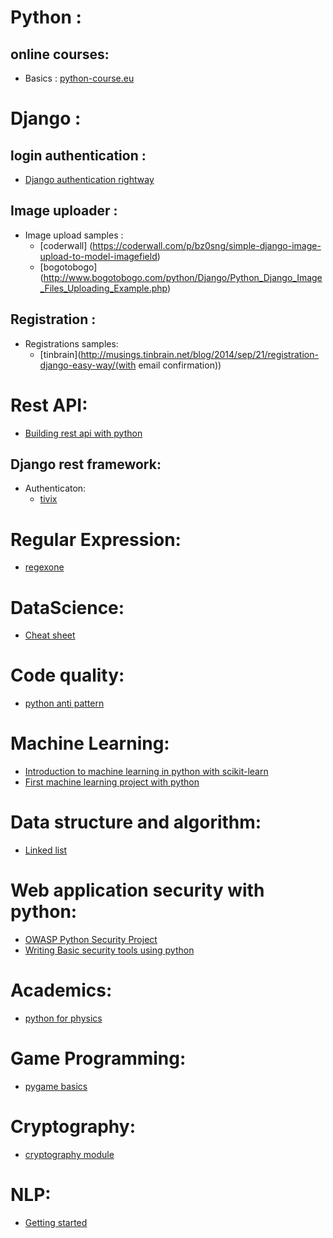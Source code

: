# Python : 

## online courses: 
  - Basics    : [python-course.eu](http://www.python-course.eu/)

# Django : 
## login authentication : 
  - [Django authentication rightway](http://blog.narenarya.in/right-way-django-authentication.html)

## Image uploader :
  - Image upload samples : 
    - [coderwall] (https://coderwall.com/p/bz0sng/simple-django-image-upload-to-model-imagefield)
    - [bogotobogo] (http://www.bogotobogo.com/python/Django/Python_Django_Image_Files_Uploading_Example.php)

## Registration :
  - Registrations samples:
    - [tinbrain](http://musings.tinbrain.net/blog/2014/sep/21/registration-django-easy-way/(with email confirmation))

# Rest API:
  - [Building rest api with python](https://realpython.com/blog/python/api-integration-in-python/)

## Django rest framework:
  - Authenticaton:
    - [tivix](http://www.tivix.com/projects/django-rest-auth/)

# Regular Expression:
  - [regexone](https://regexone.com/references/python)

# DataScience:
  - [Cheat sheet](https://www.datacamp.com/community/tutorials/python-data-science-cheat-sheet-basics#gs.7W51iFs) 
			
# Code quality:
  - [python anti pattern](http://docs.quantifiedcode.com/python-anti-patterns/readability/index.html)


# Machine Learning:
  - [Introduction to machine learning in python with scikit-learn](http://www.dataschool.io/machine-learning-with-scikit-learn/)
  - [First machine learning project with python](http://machinelearningmastery.com/machine-learning-in-python-step-by-step/)

# Data structure and algorithm:
  - [Linked list](http://greenteapress.com/thinkpython/html/chap17.html)

# Web application security with python:
  - [OWASP Python Security Project](http://www.pythonsecurity.org/)
  - [Writing Basic security tools using python](http://www.binary-zone.com/course/HTID/Python4Infosec.pdf)

# Academics:
  - [python for physics](https://www.wired.com/2016/07/use-python-teach-high-school-physics/)

# Game Programming:
  - [pygame basics](https://inventwithpython.com/pygame/chapter2.html)

# Cryptography:
  - [cryptography module](http://docs.python-guide.org/en/latest/scenarios/crypto/)

# NLP:
  - [Getting started](http://desilinguist.org/pdf/crossroads.pdf)
